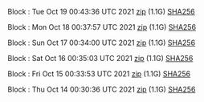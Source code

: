 Block [](https://testnet-insight.dashevo.org/insight/block/): Tue Oct 19 00:43:36 UTC 2021 [zip](https://dash-bootstrap.ams3.digitaloceanspaces.com/testnet/2021-10-19/bootstrap.dat.zip) (1.1G) [SHA256](https://dash-bootstrap.ams3.digitaloceanspaces.com/testnet/2021-10-19/sha256.txt)

Block [](https://testnet-insight.dashevo.org/insight/block/): Mon Oct 18 00:37:57 UTC 2021 [zip](https://dash-bootstrap.ams3.digitaloceanspaces.com/testnet/2021-10-18/bootstrap.dat.zip) (1.1G) [SHA256](https://dash-bootstrap.ams3.digitaloceanspaces.com/testnet/2021-10-18/sha256.txt)

Block [](https://testnet-insight.dashevo.org/insight/block/): Sun Oct 17 00:34:00 UTC 2021 [zip](https://dash-bootstrap.ams3.digitaloceanspaces.com/testnet/2021-10-17/bootstrap.dat.zip) (1.1G) [SHA256](https://dash-bootstrap.ams3.digitaloceanspaces.com/testnet/2021-10-17/sha256.txt)

Block [](https://testnet-insight.dashevo.org/insight/block/): Sat Oct 16 00:35:03 UTC 2021 [zip](https://dash-bootstrap.ams3.digitaloceanspaces.com/testnet/2021-10-16/bootstrap.dat.zip) (1.1G) [SHA256](https://dash-bootstrap.ams3.digitaloceanspaces.com/testnet/2021-10-16/sha256.txt)

Block [](https://testnet-insight.dashevo.org/insight/block/): Fri Oct 15 00:33:53 UTC 2021 [zip](https://dash-bootstrap.ams3.digitaloceanspaces.com/testnet/2021-10-15/bootstrap.dat.zip) (1.1G) [SHA256](https://dash-bootstrap.ams3.digitaloceanspaces.com/testnet/2021-10-15/sha256.txt)

Block [](https://testnet-insight.dashevo.org/insight/block/): Thu Oct 14 00:30:36 UTC 2021 [zip](https://dash-bootstrap.ams3.digitaloceanspaces.com/testnet/2021-10-14/bootstrap.dat.zip) (1.1G) [SHA256](https://dash-bootstrap.ams3.digitaloceanspaces.com/testnet/2021-10-14/sha256.txt)
